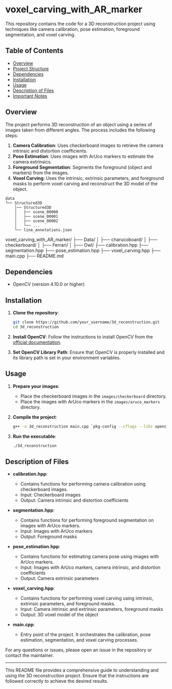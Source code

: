 # voxel_carving_with_AR_marker

This repository contains the code for a 3D reconstruction project using techniques like camera calibration, pose estimation, foreground segmentation, and voxel carving.

## Table of Contents

- [Overview](#overview)
- [Project Structure](#project-structure)
- [Dependencies](#dependencies)
- [Installation](#installation)
- [Usage](#usage)
- [Description of Files](#description-of-files)
- [Important Notes](#important-notes)

## Overview

The project performs 3D reconstruction of an object using a series of images taken from different angles. The process includes the following steps:
1. **Camera Calibration**: Uses checkerboard images to retrieve the camera intrinsic and distortion coefficients.
2. **Pose Estimation**: Uses images with ArUco markers to estimate the camera extrinsics.
3. **Foreground Segmentation**: Segments the foreground (object and markers) from the images.
4. **Voxel Carving**: Uses the intrinsic, extrinsic parameters, and foreground masks to perform voxel carving and reconstruct the 3D model of the object.
``` 
data
└── Structured3D
    │── Structured3D
    │   ├── scene_00000
    │   ├── scene_00001
    │   ├── scene_00002
    │   └── ...
    └── line_annotations.json
```
voxel_carving_with_AR_marker/
├── Data/
│ ├── charucoboard/
│ ├── checkerboard/
│ ├── Ferrari/
│ ├── Owl/
├── calibration.hpp
├── segmentation.hpp
├── pose_estimation.hpp
├── voxel_carving.hpp
├── main.cpp
├── README.md


## Dependencies

- OpenCV (version 4.10.0 or higher)

## Installation

1. **Clone the repository**:
    ```bash
    git clone https://github.com/your_username/3d_reconstruction.git
    cd 3d_reconstruction
    ```

2. **Install OpenCV**:
    Follow the instructions to install OpenCV from the [official documentation](https://docs.opencv.org/master/df/d65/tutorial_table_of_content_introduction.html).

3. **Set OpenCV Library Path**:
    Ensure that OpenCV is properly installed and its library path is set in your environment variables.

## Usage

1. **Prepare your images**:
    - Place the checkerboard images in the `images/checkerboard` directory.
    - Place the images with ArUco markers in the `images/aruco_markers` directory.

2. **Compile the project**:
    ```bash
    g++ -o 3d_reconstruction main.cpp `pkg-config --cflags --libs opencv4`
    ```

3. **Run the executable**:
    ```bash
    ./3d_reconstruction
    ```

## Description of Files

- **calibration.hpp**:
    - Contains functions for performing camera calibration using checkerboard images.
    - Input: Checkerboard images
    - Output: Camera intrinsic and distortion coefficients

- **segmentation.hpp**:
    - Contains functions for performing foreground segmentation on images with ArUco markers.
    - Input: Images with ArUco markers
    - Output: Foreground masks

- **pose_estimation.hpp**:
    - Contains functions for estimating camera pose using images with ArUco markers.
    - Input: Images with ArUco markers, camera intrinsic, and distortion coefficients
    - Output: Camera extrinsic parameters

- **voxel_carving.hpp**:
    - Contains functions for performing voxel carving using intrinsic, extrinsic parameters, and foreground masks.
    - Input: Camera intrinsic and extrinsic parameters, foreground masks
    - Output: 3D voxel model of the object

- **main.cpp**:
    - Entry point of the project. It orchestrates the calibration, pose estimation, segmentation, and voxel carving processes.


For any questions or issues, please open an issue in the repository or contact the maintainer.

---

This README file provides a comprehensive guide to understanding and using the 3D reconstruction project. Ensure that the instructions are followed correctly to achieve the desired results.

